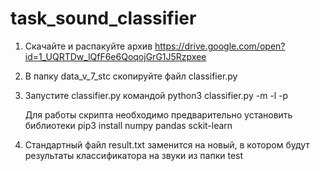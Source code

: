 # task_sound_classifier

1) Cкачайте и распакуйте архив https://drive.google.com/open?id=1_UQRTDw_lQfF6e6QoqojGrG1J5Rzpxee

2) В папку data_v_7_stc скопируйте файл classifier.py

3) Запустите classifier.py командой
    python3 classifier.py -m -l -p

    Для работы скрипта необходимо предварительно установить библиотеки
        pip3 install numpy pandas sckit-learn

4) Стандартный файл result.txt заменится на новый, в котором будут результаты классификатора на звуки из папки test
